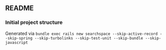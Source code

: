 ## README

### Initial project structure
Generated via `bundle exec rails new searchspace --skip-active-record --skip-spring --skip-turbolinks --skip-test-unit --skip-bundle --skip-javascript`
